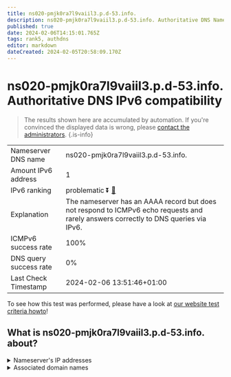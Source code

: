 ```yaml
---
title: ns020-pmjk0ra7l9vaiil3.p.d-53.info.
description: ns020-pmjk0ra7l9vaiil3.p.d-53.info. Authoritative DNS Nameserver IPv6 compatibility
published: true
date: 2024-02-06T14:15:01.765Z
tags: rank5, authdns
editor: markdown
dateCreated: 2024-02-05T20:58:09.170Z
---
```


# ns020-pmjk0ra7l9vaiil3.p.d-53.info. Authoritative DNS IPv6 compatibility

> The results shown here are accumulated by automation. If you're convinced the displayed data is wrong, please [contact the administrators](/howto/chat). 
{.is-info}




|   |   |
| - | - |
| Nameserver DNS name | ns020-pmjk0ra7l9vaiil3.p.d-53.info.
| Amount IPv6 address | 1
| IPv6 ranking | problematic :arrow_double_down: [🔗](/howto/ranking) |
| Explanation | The nameserver has an AAAA record but does not respond to ICMPv6 echo requests and rarely answers correctly to DNS queries via IPv6. |
| ICMPv6 success rate | 100%|
| DNS query success rate | 0% |
| Last Check Timestamp | 2024-02-06 13:51:46+01:00 |

To see how this test was performed, please have a look at [our website test criteria howto](/howto/testcriteria/authdns)!


## What is ns020-pmjk0ra7l9vaiil3.p.d-53.info. about?




<details>
<summary>Nameserver's IP addresses</summary>

2001:240:bb81::28:51

</details>



<details>
<summary>Associated domain names</summary>

www.daiichisankyo.com

</details>
